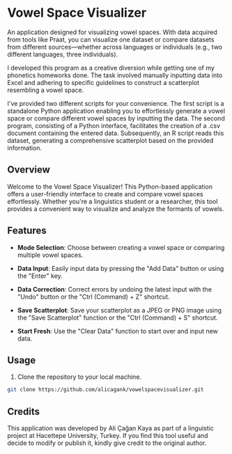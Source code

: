 # Vowel Space Visualizer
An application designed for visualizing vowel spaces. With data acquired from tools like Praat, you can visualize one dataset or compare datasets from different sources—whether across languages or individuals (e.g., two different languages, three individuals).

I developed this program as a creative diversion while getting one of my phonetics homeworks done. The task involved manually inputting data into Excel and adhering to specific guidelines to construct a scatterplot resembling a vowel space. 

I've provided two different scripts for your convenience. The first script is a standalone Python application enabling you to effortlessly generate a vowel space or compare different vowel spaces by inputting the data. The second program, consisting of a Python interface, facilitates the creation of a .csv document containing the entered data. Subsequently, an R script reads this dataset, generating a comprehensive scatterplot based on the provided information.

## Overview

Welcome to the Vowel Space Visualizer! This Python-based application offers a user-friendly interface to create and compare vowel spaces effortlessly. Whether you're a linguistics student or a researcher, this tool provides a convenient way to visualize and analyze the formants of vowels.

## Features

- **Mode Selection**: Choose between creating a vowel space or comparing multiple vowel spaces.

- **Data Input**: Easily input data by pressing the "Add Data" button or using the "Enter" key.

- **Data Correction**: Correct errors by undoing the latest input with the "Undo" button or the "Ctrl (Command) + Z" shortcut.

- **Save Scatterplot**: Save your scatterplot as a JPEG or PNG image using the "Save Scatterplot" function or the "Ctrl (Command) + S" shortcut.

- **Start Fresh**: Use the "Clear Data" function to start over and input new data.

## Usage

1. Clone the repository to your local machine.

```bash
git clone https://github.com/alicagank/vowelspacevisualizer.git
```

## Credits

This application was developed by Ali Çağan Kaya as part of a linguistic project at Hacettepe University, Turkey. If you find this tool useful and decide to modify or publish it, kindly give credit to the original author.
